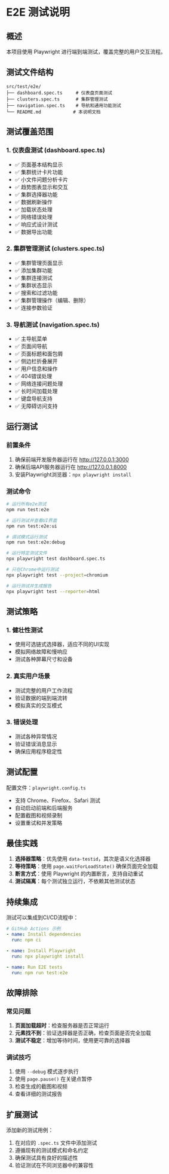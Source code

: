 # E2E 测试说明

## 概述

本项目使用 Playwright 进行端到端测试，覆盖完整的用户交互流程。

## 测试文件结构

```
src/test/e2e/
├── dashboard.spec.ts     # 仪表盘页面测试
├── clusters.spec.ts      # 集群管理测试
├── navigation.spec.ts    # 导航和通用功能测试
└── README.md            # 本说明文档
```

## 测试覆盖范围

### 1. 仪表盘测试 (dashboard.spec.ts)

- ✅ 页面基本结构显示
- ✅ 集群统计卡片功能
- ✅ 小文件问题分析卡片
- ✅ 趋势图表显示和交互
- ✅ 集群选择器功能
- ✅ 数据刷新操作
- ✅ 加载状态处理
- ✅ 网络错误处理
- ✅ 响应式设计测试
- ✅ 数据导出功能

### 2. 集群管理测试 (clusters.spec.ts)

- ✅ 集群管理页面显示
- ✅ 添加集群功能
- ✅ 集群连接测试
- ✅ 集群状态显示
- ✅ 搜索和过滤功能
- ✅ 集群管理操作（编辑、删除）
- ✅ 连接参数验证

### 3. 导航测试 (navigation.spec.ts)

- ✅ 主导航菜单
- ✅ 页面间导航
- ✅ 页面标题和面包屑
- ✅ 侧边栏折叠展开
- ✅ 用户信息和操作
- ✅ 404错误处理
- ✅ 网络连接问题处理
- ✅ 长时间加载处理
- ✅ 键盘导航支持
- ✅ 无障碍访问支持

## 运行测试

### 前置条件

1. 确保前端开发服务器运行在 http://127.0.0.1:3000
2. 确保后端API服务器运行在 http://127.0.0.1:8000
3. 安装Playwright浏览器：`npx playwright install`

### 测试命令

```bash
# 运行所有e2e测试
npm run test:e2e

# 运行测试并查看UI界面
npm run test:e2e:ui

# 调试模式运行测试
npm run test:e2e:debug

# 运行特定测试文件
npx playwright test dashboard.spec.ts

# 只在Chrome中运行测试
npx playwright test --project=chromium

# 运行测试并生成报告
npx playwright test --reporter=html
```

## 测试策略

### 1. 健壮性测试

- 使用可选链式选择器，适应不同的UI实现
- 模拟网络故障和慢响应
- 测试各种屏幕尺寸和设备

### 2. 真实用户场景

- 测试完整的用户工作流程
- 验证数据的端到端流转
- 模拟真实的交互模式

### 3. 错误处理

- 测试各种异常情况
- 验证错误消息显示
- 确保应用程序稳定性

## 测试配置

配置文件：`playwright.config.ts`

- 支持 Chrome、Firefox、Safari 测试
- 自动启动前端和后端服务
- 配置截图和视频录制
- 设置重试和并发策略

## 最佳实践

1. **选择器策略**：优先使用 `data-testid`，其次是语义化选择器
2. **等待策略**：使用 `page.waitForLoadState()` 确保页面完全加载
3. **断言方式**：使用 Playwright 的内置断言，支持自动重试
4. **测试隔离**：每个测试独立运行，不依赖其他测试状态

## 持续集成

测试可以集成到CI/CD流程中：

```yaml
# GitHub Actions 示例
- name: Install dependencies
  run: npm ci

- name: Install Playwright
  run: npx playwright install

- name: Run E2E tests
  run: npm run test:e2e
```

## 故障排除

### 常见问题

1. **页面加载超时**：检查服务器是否正常运行
2. **元素找不到**：验证选择器是否正确，检查页面是否完全加载
3. **测试不稳定**：增加等待时间，使用更可靠的选择器

### 调试技巧

1. 使用 `--debug` 模式逐步执行
2. 使用 `page.pause()` 在关键点暂停
3. 检查生成的截图和视频
4. 查看详细的测试报告

## 扩展测试

添加新的测试用例：

1. 在对应的 `.spec.ts` 文件中添加测试
2. 遵循现有的测试模式和命名约定
3. 确保测试具有良好的描述性
4. 验证测试在不同浏览器中的兼容性
